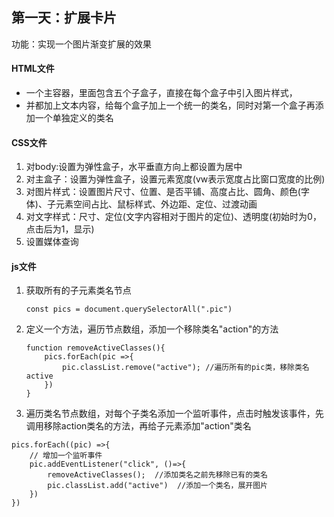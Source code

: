 ## 第一天：扩展卡片

功能：实现一个图片渐变扩展的效果

#### HTML文件

- 一个主容器，里面包含五个子盒子，直接在每个盒子中引入图片样式，
- 并都加上文本内容，给每个盒子加上一个统一的类名，同时对第一个盒子再添加一个单独定义的类名



#### CSS文件

1. 对body:设置为弹性盒子，水平垂直方向上都设置为居中
2. 对主盒子：设置为弹性盒子，设置元素宽度(vw表示宽度占比窗口宽度的比例)
3. 对图片样式：设置图片尺寸、位置、是否平铺、高度占比、圆角、颜色(字体)、子元素空间占比、鼠标样式、外边距、定位、过渡动画
4. 对文字样式：尺寸、定位(文字内容相对于图片的定位)、透明度(初始时为0，点击后为1，显示)
5. 设置媒体查询



#### js文件

1. 获取所有的子元素类名节点

   ```
   const pics = document.querySelectorAll(".pic")
   
   ```

   

2. 定义一个方法，遍历节点数组，添加一个移除类名"action"的方法

   ```
   function removeActiveClasses(){
       pics.forEach(pic =>{
           pic.classList.remove("active"); //遍历所有的pic类，移除类名active
       })
   }
   ```

   

3. 遍历类名节点数组，对每个子类名添加一个监听事件，点击时触发该事件，先调用移除action类名的方法，再给子元素添加"action"类名

```
pics.forEach((pic) =>{
    // 增加一个监听事件
    pic.addEventListener("click", ()=>{
        removeActiveClasses();  //添加类名之前先移除已有的类名
        pic.classList.add("active")  //添加一个类名，展开图片
    })
})
```



